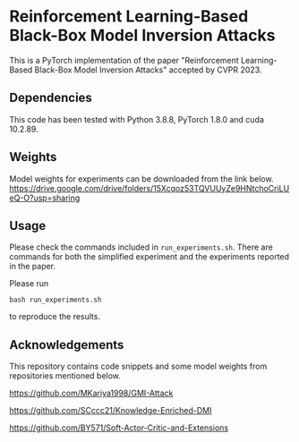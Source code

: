 # Reinforcement Learning-Based Black-Box Model Inversion Attacks

This is a PyTorch implementation of the paper "Reinforcement Learning-Based Black-Box Model Inversion Attacks" accepted by CVPR 2023.

## Dependencies

This code has been tested with Python 3.8.8, PyTorch 1.8.0 and cuda 10.2.89.

## Weights

Model weights for experiments can be downloaded from the link below.
https://drive.google.com/drive/folders/15Xcqoz53TQVUUyZe9HNtchoCriLUeQ-O?usp=sharing

## Usage

Please check the commands included in `run_experiments.sh`.
There are commands for both the simplified experiment and the experiments reported in the paper.

Please run

`bash run_experiments.sh`

to reproduce the results.

## Acknowledgements

This repository contains code snippets and some model weights from repositories mentioned below.

https://github.com/MKariya1998/GMI-Attack

https://github.com/SCccc21/Knowledge-Enriched-DMI

https://github.com/BY571/Soft-Actor-Critic-and-Extensions


